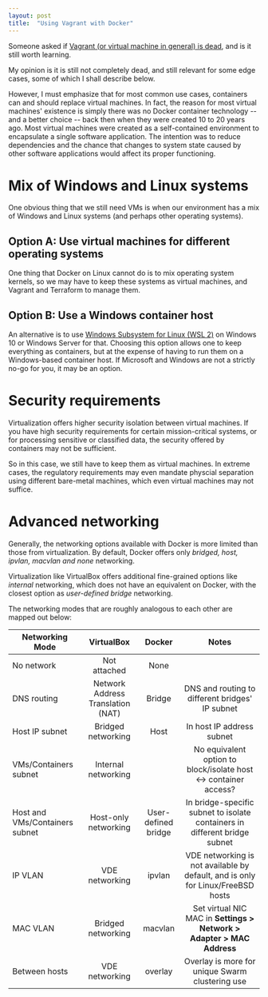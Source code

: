 ```yaml
---
layout: post
title:  "Using Vagrant with Docker"
---
```


Someone asked if [Vagrant (or virtual machine in general) is dead][is-vagrant-dead], 
and is it still worth learning.

My opinion is it is still not completely dead, and still relevant for some edge 
cases, some of which I shall describe below.

However, I must emphasize that for most common use cases, containers can and 
should replace virtual machines. In fact, the reason for most virtual machines'
existence is simply there was no Docker container technology -- and a better 
choice -- back then when they were created 10 to 20 years ago. Most virtual 
machines were created as a self-contained environment to encapsulate a single 
software application. The intention was to reduce dependencies and the chance 
that changes to system state caused by other software applications would affect 
its proper functioning.

# Mix of Windows and Linux systems

One obvious thing that we still need VMs is when our environment has a mix of 
Windows and Linux systems (and perhaps other operating systems). 

## Option A: Use virtual machines for different operating systems

One thing that Docker on Linux cannot do is to mix operating system kernels, so 
we may have to keep these systems as virtual machines, and Vagrant and Terraform
to manage them.

## Option B: Use a Windows container host

An alternative is to use [Windows Subsystem for Linux (WSL 2)][wsl] on Windows 
10 or Windows Server for that. Choosing this option allows one to keep 
everything as containers, but at the expense of having to run them on a 
Windows-based container host. If Microsoft and Windows are not a strictly no-go 
for you, it may be an option.

# Security requirements

Virtualization offers higher security isolation between virtual machines. If you
have high security requirements for certain mission-critical systems, or for 
processing sensitive or classified data, the security offered by containers may 
not be sufficient.

So in this case, we still have to keep them as virtual machines. In extreme 
cases, the regulatory requirements may even mandate physcial separation using
different bare-metal machines, which even virtual machines may not suffice.

# Advanced networking

Generally, the networking options available with Docker is more limited than 
those from virtualization. By default, Docker offers only 
*bridged, host, ipvlan, macvlan and none* networking.

Virtualization like VirtualBox offers additional fine-grained options like 
*internal* networking, which does not have an equivalent on Docker, with the
closest option as *user-defined bridge* networking.

The networking modes that are roughly analogous to each other are mapped out
below:

|       **Networking Mode**      |           **VirtualBox**          |      **Docker**     |                                    **Notes**                                    |
|--------------------------------|:---------------------------------:|:-------------------:|:-------------------------------------------------------------------------------:|
| No network                     | Not attached                      | None                |                                                                                 |
| DNS routing                    | Network Address Translation (NAT) | Bridge              | DNS and routing to different bridges' IP subnet                                 |
| Host IP subnet                 | Bridged networking                | Host                | In host IP address subnet                                                       |
| VMs/Containers subnet          | Internal networking               |                     | No equivalent option to block/isolate host <-> container access?                |
| Host and VMs/Containers subnet | Host-only networking              | User-defined bridge | In bridge-specific subnet to isolate containers in different bridge subnet      |
| IP VLAN                        | VDE networking                    | ipvlan              | VDE networking is not available by default, and is only for Linux/FreeBSD hosts |
| MAC VLAN                       | Bridged networking                | macvlan             | Set virtual NIC MAC in **Settings > Network > Adapter > MAC Address**           |
| Between hosts                  | VDE networking                    | overlay             | Overlay is more for unique Swarm clustering use                                 |

[is-vagrant-dead]: https://www.reddit.com/r/devops/comments/v052wc/is_vagrant_dead/
[wsl]: https://en.wikipedia.org/wiki/Windows_Subsystem_for_Linux